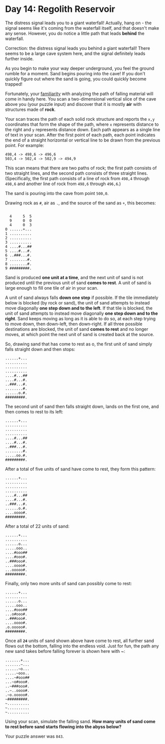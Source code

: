 # Day 14: Regolith Reservoir

The distress signal leads you to a giant waterfall! Actually, hang on - the signal seems like it's coming from the waterfall itself, and that doesn't make any sense. However, you do notice a little path that leads **behind** the waterfall.

Correction: the distress signal leads you behind a giant waterfall! There seems to be a large cave system here, and the signal definitely leads further inside.

As you begin to make your way deeper underground, you feel the ground rumble for a moment. Sand begins pouring into the cave! If you don't quickly figure out where the sand is going, you could quickly become trapped!

Fortunately, your [familiarity](https://adventofcode.com/2018/day/17) with analyzing the path of falling material will come in handy here. You scan a two-dimensional vertical slice of the cave above you (your puzzle input) and discover that it is mostly **air** with structures made of **rock**.

Your scan traces the path of each solid rock structure and reports the `x,y` coordinates that form the shape of the path, where `x` represents distance to the right and `y` represents distance down. Each path appears as a single line of text in your scan. After the first point of each path, each point indicates the end of a straight horizontal or vertical line to be drawn from the previous point. For example:

```
498,4 -> 498,6 -> 496,6
503,4 -> 502,4 -> 502,9 -> 494,9
```

This scan means that there are two paths of rock; the first path consists of two straight lines, and the second path consists of three straight lines. (Specifically, the first path consists of a line of rock from `498,4` through `498,6` and another line of rock from `498,6` through `496,6`.)

The sand is pouring into the cave from point `500,0`.

Drawing rock as `#`, air as `.`, and the source of the sand as `+`, this becomes:

```

  4     5  5
  9     0  0
  4     0  3
0 ......+...
1 ..........
2 ..........
3 ..........
4 ....#...##
5 ....#...#.
6 ..###...#.
7 ........#.
8 ........#.
9 #########.
```

Sand is produced **one unit at a time**, and the next unit of sand is not produced until the previous unit of sand **comes to rest**. A unit of sand is large enough to fill one tile of air in your scan.

A unit of sand always falls **down one step** if possible. If the tile immediately below is blocked (by rock or sand), the unit of sand attempts to instead move diagonally **one step down and to the left**. If that tile is blocked, the unit of sand attempts to instead move diagonally **one step down and to the right**. Sand keeps moving as long as it is able to do so, at each step trying to move down, then down-left, then down-right. If all three possible destinations are blocked, the unit of sand **comes to rest** and no longer moves, at which point the next unit of sand is created back at the source.

So, drawing sand that has come to rest as o, the first unit of sand simply falls straight down and then stops:

```
......+...
..........
..........
..........
....#...##
....#...#.
..###...#.
........#.
......o.#.
#########.
```

The second unit of sand then falls straight down, lands on the first one, and then comes to rest to its left:

```
......+...
..........
..........
..........
....#...##
....#...#.
..###...#.
........#.
.....oo.#.
#########.
```

After a total of five units of sand have come to rest, they form this pattern:

```
......+...
..........
..........
..........
....#...##
....#...#.
..###...#.
......o.#.
....oooo#.
#########.
```

After a total of 22 units of sand:

```
......+...
..........
......o...
.....ooo..
....#ooo##
....#ooo#.
..###ooo#.
....oooo#.
...ooooo#.
#########.
```

Finally, only two more units of sand can possibly come to rest:

```
......+...
..........
......o...
.....ooo..
....#ooo##
...o#ooo#.
..###ooo#.
....oooo#.
.o.ooooo#.
#########.
```

Once all **`24`** units of sand shown above have come to rest, all further sand flows out the bottom, falling into the endless void. Just for fun, the path any new sand takes before falling forever is shown here with ~:

```
.......+...
.......~...
......~o...
.....~ooo..
....~#ooo##
...~o#ooo#.
..~###ooo#.
..~..oooo#.
.~o.ooooo#.
~#########.
~..........
~..........
~..........
```

Using your scan, simulate the falling sand. **How many units of sand come to rest before sand starts flowing into the abyss below?**

Your puzzle answer was `843`.